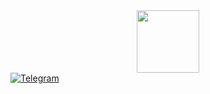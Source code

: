 <div id="header" align="center">
  <img src="https://media.giphy.com/media/KAq5w47R9rmTuvWOWa/giphy.gif" width="100"/>
</div>

<div id="badges">
  <a href="https://t.me/Brrahim">
    <img src="https://icons8.ru/icon/oWiuH0jFiU0R/телеграмма-app" alt="Telegram"/>
</div>
